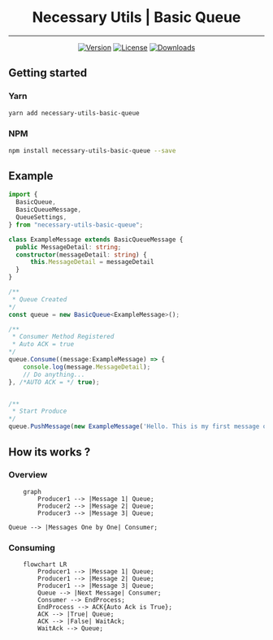 

<center>
<h1>Necessary Utils | Basic Queue</h1>
<hr/>
<a href="https://www.npmjs.com/package/necessary-utils-basic-queue"><img src="https://badgen.net/npm/v/necessary-utils-basic-queue" alt="Version"></a>
<a href="https://www.npmjs.com/package/necessary-utils-basic-queue"><img src="https://badgen.net/npm/license/necessary-utils-basic-queue" alt="License"></a>
<a href="https://www.npmjs.com/package/necessary-utils-basic-queue"><img src="https://badgen.net/npm/dm/necessary-utils-basic-queue" alt="Downloads"></a>

</center>

## Getting started

### Yarn

```sh
yarn add necessary-utils-basic-queue
```

### NPM

```sh
npm install necessary-utils-basic-queue --save
```

## Example

```ts
import {
  BasicQueue,
  BasicQueueMessage,
  QueueSettings,
} from "necessary-utils-basic-queue";

class ExampleMessage extends BasicQueueMessage {
  public MessageDetail: string;
  constructor(messageDetail: string) {
      this.MessageDetail = messageDetail
  }
}

/**
 * Queue Created
*/
const queue = new BasicQueue<ExampleMessage>();

/**
 * Consumer Method Registered
 * Auto ACK = true
*/
queue.Consume((message:ExampleMessage) => {
    console.log(message.MessageDetail);
    // Do anything...
}, /*AUTO ACK = */ true);


/**
 * Start Produce
*/
queue.PushMessage(new ExampleMessage('Hello. This is my first message on the queue.'));

```


## How its works ?

### Overview
```mermaid
    graph
        Producer1 --> |Message 1| Queue;
        Producer2 --> |Message 2| Queue;
        Producer3 --> |Message 3| Queue;

Queue --> |Messages One by One| Consumer;
```

### Consuming
```mermaid
    flowchart LR
        Producer1 --> |Message 1| Queue;
        Producer1 --> |Message 2| Queue;
        Producer1 --> |Message 3| Queue;
        Queue --> |Next Message| Consumer;
        Consumer --> EndProcess;
        EndProcess --> ACK{Auto Ack is True};
        ACK --> |True| Queue;
        ACK --> |False| WaitAck;
        WaitAck --> Queue;

```
